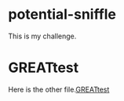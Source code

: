 # potential-sniffle
This is my challenge.
# GREATtest
  Here is the other file.[GREATtest](https://github.com/kagari0/potential-sniffle/blob/main/GREATtest)

